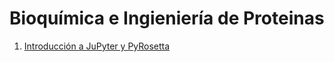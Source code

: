 # Bioquímica e Ingieniería de Proteinas

1. [Introducción a JuPyter y PyRosetta](https://github.com/amoyag/Bioquimica_Ing_Proteinas/blob/main/1-Intro_PyRosetta/clase1-intro_Jupyter_PyRosetta.ipynb)



